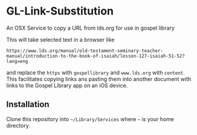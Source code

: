 # GL-Link-Substitution
An OSX Service to copy a URL from lds.org for use in gospel library

This will take selected text in a browser like

```
https://www.lds.org/manual/old-testament-seminary-teacher-manual/introduction-to-the-book-of-isaiah/lesson-127-isaiah-51-52?lang=eng
```

and replace the `https` with `gospellibrary` and `www.lds.org` with `content`.  This facilitates copying links ans pasting them into another document with links to the Gospel Library app on an iOS device.

## Installation
Clone this repository into `~/Library/Services` where `~` is your home directory.
